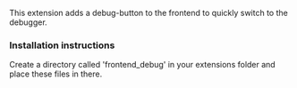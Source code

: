 This extension adds a debug-button to the frontend to quickly switch to the debugger.

### Installation instructions ###

Create a directory called 'frontend_debug' in your extensions folder and place these files in there.